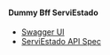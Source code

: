 

#### Dummy Bff ServiEstado

* [Swagger UI](https://desa-plataformadigital.banco.bestado.cl/bff/v1/se-personas-bff/ui/)
* [ServiEstado API Spec](https://desa-plataformadigital.banco.bestado.cl/bff/v1/se-personas-bff/spec/)

